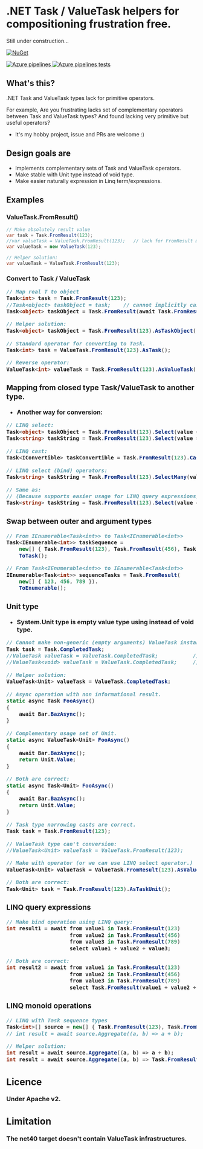 # .NET Task / ValueTask helpers for compositioning frustration free.

Still under construction...

[![NuGet](https://img.shields.io/nuget/v/FlexTasks.Core.svg?style=flat)](https://www.nuget.org/packages/FlexTasks.Core)

[![Azure pipelines](https://kekyo.visualstudio.com/System.Threading.Tasks.Helpers/_apis/build/status/System.Threading.Tasks.Helpers-master) ![Azure pipelines tests](https://img.shields.io/azure-devops/tests/kekyo/System.Threading.Tasks.Helpers/2.svg)](https://kekyo.visualstudio.com/System.Threading.Tasks.Helpers/_build?definitionId=2)

## What's this?

.NET Task and ValueTask types lack for primitive operators.

For example, Are you frustrating lacks set of complementary operators between Task and ValueTask types? And found lacking very primitive but useful operators?

* It's my hobby project, issue and PRs are welcome :)

## Design goals are

* Implements complementary sets of Task and ValueTask operators.
* Make stable with Unit type instead of void type.
* Make easier naturally expression in Linq term/expressions.

## Examples

### ValueTask.FromResult()

```csharp
// Make absolutely result value
var task = Task.FromResult(123);
//var valueTask = ValueTask.FromResult(123);   // lack for FromResult method.
var valueTask = new ValueTask(123);

// Helper solution:
var valueTask = ValueTask.FromResult(123);
```

### Convert to Task<object> / ValueTask<object>

```csharp
// Map real T to object
Task<int> task = Task.FromResult(123);
//Task<object> taskObject = task;    // cannot implicitly cast, because Task<T> isn't covariant at generic argument.
Task<object> taskObject = Task.FromResult(await Task.FromResult(123));

// Helper solution:
Task<object> taskObject = Task.FromResult(123).AsTaskObject();
```

```csharp
// Standard operator for converting to Task.
Task<int> task = ValueTask.FromResult(123).AsTask();

// Reverse operator:
ValueTask<int> valueTask = Task.FromResult(123).AsValueTask();
```

### Mapping from closed type Task/ValueTask to another type.

* Another way for conversion:

```csharp
// LINQ select:
Task<object> taskObject = Task.FromResult(123).Select(value => (object)value);
Task<string> taskString = Task.FromResult(123).Select(value => value.ToString());

// LINQ cast:
Task<IConvertible> taskConvertible = Task.FromResult(123).Cast<IConvertible>();
```

```csharp
// LINQ select (bind) operators:
Task<string> taskString = Task.FromResult(123).SelectMany(value => Task.FromResult(value));

// Same as:
// (Because supports easier usage for LINQ query expressions)
Task<string> taskString = Task.FromResult(123).Select(value => Task.FromResult(value));
```

### Swap between outer and argument types

```csharp
// From IEnumerable<Task<int>> to Task<IEnumerable<int>>
Task<IEnumerable<int>> taskSequence =
    new[] { Task.FromResult(123), Task.FromResult(456), Task.FromResult(789) }.
    ToTask();

// From Task<IEnumerable<int>> to IEnumerable<Task<int>>
IEnumerable<Task<int>> sequenceTasks = Task.FromResult(
    new[] { 123, 456, 789 }).
    ToEnumerable();
```

### Unit type

* System.Unit type is empty value type using instead of void type.

```csharp
// Cannot make non-generic (empty arguments) ValueTask instance.
Task task = Task.CompletedTask;
//ValueTask valueTask = ValueTask.CompletedTask;           // Non generic version ValueType didn't define.
//ValueTask<void> valueTask = ValueTask.CompletedTask;     // And cannot apply generic type with void.

// Helper solution:
ValueTask<Unit> valueTask = ValueTask.CompletedTask;
```

```csharp
// Async operation with non informational result.
static async Task FooAsync()
{
    await Bar.BazAsync();
}

// Complementary usage set of Unit.
static async ValueTask<Unit> FooAsync()
{
    await Bar.BazAsync();
    return Unit.Value;
}

// Both are correct:
static async Task<Unit> FooAsync()
{
    await Bar.BazAsync();
    return Unit.Value;
}
```

```csharp
// Task type narrowing casts are correct.
Task task = Task.FromResult(123);

// ValueTask type can't conversion:
//ValueTask<Unit> valueTask = ValueTask.FromResult(123);

// Make with operator (or we can use LINQ select operator.)
ValueTask<Unit> valueTask = ValueTask.FromResult(123).AsValueTaskUnit();

// Both are correct:
Task<Unit> task = Task.FromResult(123).AsTaskUnit();
```

### LINQ query expressions

```csharp
// Make bind operation using LINQ query:
int result1 = await from value1 in Task.FromResult(123)
                    from value2 in Task.FromResult(456)
                    from value3 in Task.FromResult(789)
                    select value1 + value2 + value3;

// Both are correct:
int result2 = await from value1 in Task.FromResult(123)
                    from value2 in Task.FromResult(456)
                    from value3 in Task.FromResult(789)
                    select Task.FromResult(value1 + value2 + value3);
```

### LINQ monoid operations

```csharp
// LINQ with Task sequence types
Task<int>[] source = new[] { Task.FromResult(123), Task.FromResult(456), Task.FromResult(789) };
// int result = await source.Aggregate((a, b) => a + b);      // too complex infer types and difficult for correcting.

// Helper solution:
int result = await source.Aggregate((a, b) => a + b);                     // can make naturally expression.
int result = await source.Aggregate((a, b) => Task.FromResult(a + b));    // stable expression if use async continuation.
```

## Licence

Under Apache v2.

## Limitation

The net40 target doesn't contain ValueTask infrastructures.
